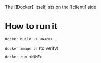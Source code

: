 The [[Docker]] itself, sits on the [[client]] side

# How to run it

`docker build -t <NAME> .` 

`docker image ls` (to verify)

`docker run <NAME>`
